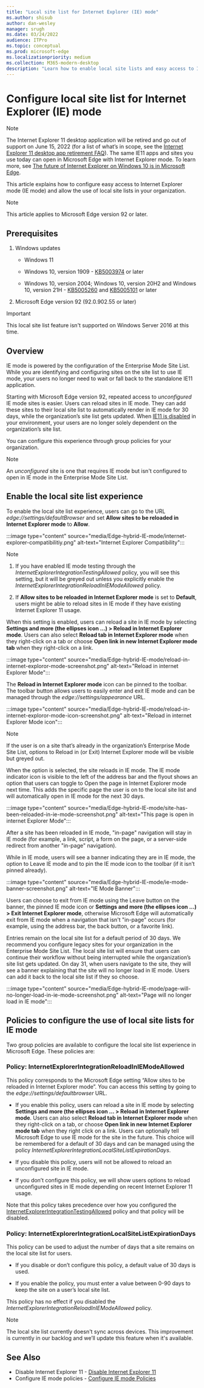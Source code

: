 ```yaml
---
title: "Local site list for Internet Explorer (IE) mode"
ms.author: shisub
author: dan-wesley
manager: srugh
ms.date: 03/24/2022
audience: ITPro
ms.topic: conceptual
ms.prod: microsoft-edge
ms.localizationpriority: medium
ms.collection: M365-modern-desktop
description: "Learn how to enable local site lists and easy access to IE mode"
---
```


# Configure local site list for Internet Explorer (IE) mode

>[!Note]
> The Internet Explorer 11 desktop application will be retired and go out of support on June 15, 2022 (for a list of what’s in scope, see the [Internet Explorer 11 desktop app retirement FAQ](https://techcommunity.microsoft.com/t5/windows-it-pro-blog/internet-explorer-11-desktop-app-retirement-faq/ba-p/2366549)). The same IE11 apps and sites you use today can open in Microsoft Edge with Internet Explorer mode. To learn more, see [The future of Internet Explorer on Windows 10 is in Microsoft Edge](https://blogs.windows.com/windowsexperience/2021/05/19/the-future-of-internet-explorer-on-windows-10-is-in-microsoft-edge/).

This article explains how to configure easy access to Internet Explorer mode (IE mode) and allow the use of local site lists in your organization.

> [!NOTE]
> This article applies to Microsoft Edge version 92 or later.

## Prerequisites

1. Windows updates

   - Windows 11

   - Windows 10, version 1909 - [KB5003974](https://support.microsoft.com/topic/kb5003974-servicing-stack-update-for-windows-10-version-1909-june-15-2021-0e65680e-2d21-4a31-b97a-e24c022aeccf) or later

   - Windows 10, version 2004; Windows 10, version 20H2 and Windows 10, version 21H - [KB5005260](https://support.microsoft.com/topic/kb5005260-servicing-stack-update-for-windows-10-version-2004-20h2-and-21h1-august-10-2021-ec4c5daa-2cec-4b06-be93-037f150fe3ba) and [KB5005101](https://support.microsoft.com/topic/september-1-2021-kb5005101-os-builds-19041-1202-19042-1202-and-19043-1202-preview-82a50f27-a56f-4212-96ce-1554e8058dc1) or later

2. Microsoft Edge version 92 (92.0.902.55 or later)

> [!IMPORTANT]
> This local site list feature isn't supported on Windows Server 2016 at this time.

## Overview

IE mode is powered by the configuration of the Enterprise Mode Site List. While you are identifying and configuring sites on the site list to use IE mode, your users no longer need to wait or fall back to the standalone IE11 application.

Starting with Microsoft Edge version 92, repeated access to *unconfigured* IE mode sites is easier. Users can reload sites in IE mode. They can add these sites to their local site list to automatically render in IE mode for 30 days, while the organization’s site list gets updated. When [IE11 is disabled](/deployedge/edge-ie-disable-ie11) in your environment, your users are no longer solely dependent on the organization’s site list.

You can configure this experience through group policies for your organization.

> [!NOTE]
> An *unconfigured* site is one that requires IE mode but isn't configured to open in IE mode in the Enterprise Mode Site List.

## Enable the local site list experience

To enable the local site list experience, users can go to the URL *edge://settings/defaultBrowser* and set **Allow sites to be reloaded in Internet Explorer mode** to **Allow**.

:::image type="content" source="media/Edge-hybrid-IE-mode/internet-explorer-compatibilitiy.png" alt-text="Internet Explorer Compatibility":::

>[!Note]  
>
>1. If you have enabled IE mode testing through the *InternetExplorerIntegrationTestingAllowed* policy, you will see this setting, but it will be greyed out unless you  explicitly enable the *InternetExplorerIntegrationReloadInIEModeAllowed* policy.
>
>2. If **Allow sites to be reloaded in Internet Explorer mode** is set to **Default**, users might be able to reload sites in IE mode if they have existing Internet Explorer 11 usage.  

When this setting is enabled, users can reload a site in IE mode by selecting **Settings and more (the ellipses icon ...) > Reload in Internet Explorer mode**. Users can also select **Reload tab in Internet Explorer mode** when they right-click on a tab or choose **Open link in new Internet Explorer mode tab** when they right-click on a link.

:::image type="content" source="media/Edge-hybrid-IE-mode/reload-in-internet-exploror-mode-screenshot.png" alt-text="Reload in internet Explorer Mode":::

The **Reload in Internet Explorer mode** icon can be pinned to the toolbar. The toolbar button allows users to easily enter and exit IE mode and can be managed through the *edge://settings/appearance* URL.

:::image type="content" source="media/Edge-hybrid-IE-mode/reload-in-internet-exploror-mode-icon-screenshot.png" alt-text="Reload in internet Explorer Mode icon":::

>[!Note]
>If the user is on a site that’s already in the organization’s Enterprise Mode Site List, options to Reload in (or Exit) Internet Explorer mode will be visible but greyed out.

When the option is selected, the site reloads in IE mode. The IE mode indicator icon is visible to the left of the address bar and the flyout shows an option that users can toggle to Open the page in Internet Explorer mode next time. This adds the specific page the user is on to the local site list and will automatically open in IE mode for the next 30 days.

:::image type="content" source="media/Edge-hybrid-IE-mode/site-has-been-reloaded-in-ie-mode-screenshot.png" alt-text="This page is open in internet Explorer Mode":::

After a site has been reloaded in IE mode, "in-page" navigation will stay in IE mode (for example, a link, script, a form on the page, or a server-side redirect from another "in-page" navigation).  

While in IE mode, users will see a banner indicating they are in IE mode, the option to Leave IE mode and to pin the IE mode icon to the toolbar (if it isn’t pinned already).

:::image type="content" source="media/Edge-hybrid-IE-mode/ie-mode-banner-screenshot.png" alt-text="IE Mode Banner":::

Users can choose to exit from IE mode using the Leave button on the banner, the pinned IE mode icon or **Settings and more (the ellipses icon ...) > Exit Internet Explorer mode**, otherwise Microsoft Edge will automatically exit from IE mode when a navigation that isn't "in-page" occurs (for example, using the address bar, the back button, or a favorite link).

Entries remain on the local site list for a default period of 30 days. We recommend you configure legacy sites for your organization in the Enterprise Mode Site List. The local site list will ensure that users can continue their workflow without being interrupted while the organization’s site list gets updated. On day 31, when users navigate to the site, they will see a banner explaining that the site will no longer load in IE mode. Users can add it back to the local site list if they so choose.

:::image type="content" source="media/Edge-hybrid-IE-mode/page-will-no-longer-load-in-ie-mode-screenshot.png" alt-text="Page will no longer load in IE mode":::

## Policies to configure the use of local site lists for IE mode

Two group policies are available to configure the local site list experience in Microsoft Edge. These policies are:

### Policy: InternetExplorerIntegrationReloadInIEModeAllowed

This policy corresponds to the Microsoft Edge setting “Allow sites to be reloaded in Internet Explorer mode”. You can access this setting by going to the *edge://settings/defaultbrowser* URL.

- If you enable this policy, users can reload a site in IE mode by selecting **Settings and more (the ellipses icon ... > Reload in Internet Explorer mode**. Users can also select **Reload tab in Internet Explorer mode** when they right-click on a tab, or choose **Open link in new Internet Explorer mode tab** when they right click on a link.
Users can optionally tell Microsoft Edge to use IE mode for the site in the future. This choice will be remembered for a default of 30 days and can be managed using the policy *InternetExplorerIntegrationLocalSiteListExpirationDays*.

- If you disable this policy, users will not be allowed to reload an unconfigured site in IE mode.

- If you don’t configure this policy, we will show users options to reload unconfigured sites in IE mode depending on recent Internet Explorer 11 usage.

Note that this policy takes precedence over how you configured the [InternetExplorerIntegrationTestingAllowed](/deployedge/microsoft-edge-policies#internetexplorerintegrationtestingallowed) policy and that policy will be disabled.

### Policy: InternetExplorerIntegrationLocalSiteListExpirationDays

This policy can be used to adjust the number of days that a site remains on the local site list for users.  

- If you disable or don’t configure this policy, a default value of 30 days is used.

- If you enable the policy, you must enter a value between 0-90 days to keep the site on a user’s local site list.

This policy has no effect if you disabled the *InternetExplorerIntegrationReloadInIEModeAllowed* policy.

> [!NOTE]
> The local site list currently doesn't sync across devices. This improvement is currently in our backlog and we’ll update this feature when it's available.

## See Also

- Disable Internet Explorer 11 - [Disable Internet Explorer 11](/deployedge/edge-ie-disable-ie11)
- Configure IE mode policies - [Configure IE mode Policies](/deployedge/edge-ie-mode-policies)
